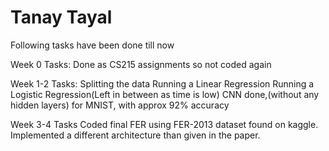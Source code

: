 # Tanay Tayal

Following tasks have been done till now

Week 0 Tasks:
    Done as CS215 assignments so not coded again

Week 1-2 Tasks:
    Splitting the data
    Running a Linear Regression
    Running a Logistic Regression(Left in between as time is low)
    CNN done,(without any hidden layers) for MNIST, with approx 92% accuracy

Week 3-4 Tasks
    Coded final FER using FER-2013 dataset found on kaggle. Implemented a different architecture than given in the paper.
